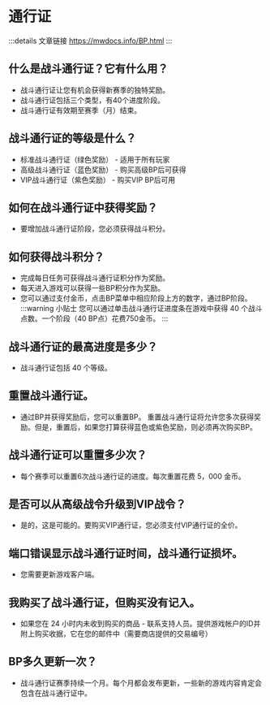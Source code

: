 # 通行证
:::details 文章链接
https://mwdocs.info/BP.html
:::
## 什么是战斗通行证？它有什么用？
- 战斗通行证让您有机会获得新赛季的独特奖励。
- 战斗通行证包括三个类型，有40个进度阶段。
- 战斗通行证有效期至赛季（月）结束。

## 战斗通行证的等级是什么？
- 标准战斗通行证（绿色奖励） - 适用于所有玩家
- 高级战斗通行证（蓝色奖励） - 购买高级BP后可获得
- VIP战斗通行证（紫色奖励） - 购买VIP BP后可用

## 如何在战斗通行证中获得奖励？
- 要增加战斗通行证阶段，您必须获得战斗积分。

## 如何获得战斗积分？
- 完成每日任务可获得战斗通行证积分作为奖励。
- 每天进入游戏可以获得一些BP积分作为奖励。
- 您可以通过支付金币，点击BP菜单中相应阶段上方的数字，通过BP阶段。
:::warning 小贴士
您可以通过单击战斗通行证进度条在游戏中获得 40 个战斗点数。一个阶段（40 BP点）花费750金币。
:::

## 战斗通行证的最高进度是多少？
- 战斗通行证包括 40 个等级。

## 重置战斗通行证。
- 通过BP并获得奖励后，您可以重置BP。 重置战斗通行证将允许您多次获得奖励。但是，重置后，如果您打算获得蓝色或紫色奖励，则必须再次购买BP。

## 战斗通行证可以重置多少次？
- 每个赛季可以重置6次战斗通行证的进度。每次重置花费 5，000 金币。

## 是否可以从高级战令升级到VIP战令？
- 是的，这是可能的。要购买VIP通行证，您必须支付VIP通行证的全价。

## 端口错误显示战斗通行证时间，战斗通行证损坏。
- 您需要更新游戏客户端。

## 我购买了战斗通行证，但购买没有记入。
- 如果您在 24 小时内未收到购买的商品 - 联系支持人员。提供游戏帐户的ID并附上购买收据，它在您的邮件中（需要商店提供的交易编号）

## BP多久更新一次？
- 战斗通行证赛季持续一个月。每个月都会发布更新，一些新的游戏内容肯定会包含在战斗通行证中。